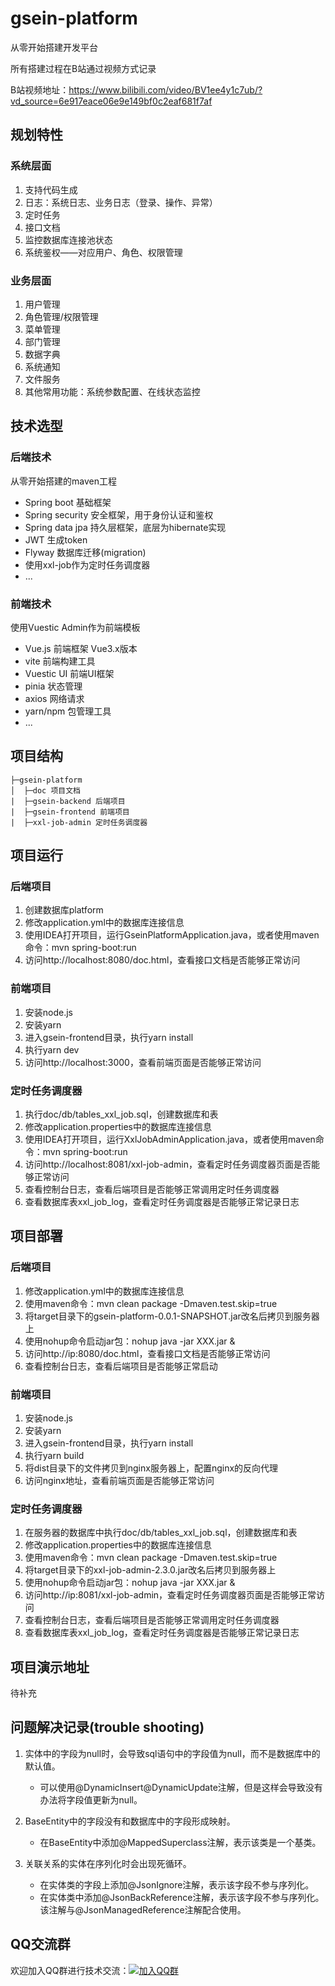 # gsein-platform
从零开始搭建开发平台

所有搭建过程在B站通过视频方式记录

B站视频地址：https://www.bilibili.com/video/BV1ee4y1c7ub/?vd_source=6e917eace06e9e149bf0c2eaf681f7af

## 规划特性
### 系统层面
1. 支持代码生成
2. 日志：系统日志、业务日志（登录、操作、异常）
3. 定时任务
4. 接口文档
5. 监控数据库连接池状态
6. 系统鉴权——对应用户、角色、权限管理

### 业务层面
1. 用户管理
2. 角色管理/权限管理
3. 菜单管理
4. 部门管理
5. 数据字典
6. 系统通知
7. 文件服务
8. 其他常用功能：系统参数配置、在线状态监控

## 技术选型
### 后端技术
从零开始搭建的maven工程
- Spring boot 基础框架
- Spring security 安全框架，用于身份认证和鉴权
- Spring data jpa 持久层框架，底层为hibernate实现
- JWT 生成token
- Flyway 数据库迁移(migration)
- 使用xxl-job作为定时任务调度器
- ...

### 前端技术
使用Vuestic Admin作为前端模板
- Vue.js 前端框架 Vue3.x版本
- vite 前端构建工具
- Vuestic UI 前端UI框架
- pinia 状态管理
- axios 网络请求
- yarn/npm 包管理工具
- ...

## 项目结构
```
├─gsein-platform
│  ├─doc 项目文档
|  ├─gsein-backend 后端项目
|  ├─gsein-frontend 前端项目
|  ├─xxl-job-admin 定时任务调度器
```

## 项目运行
### 后端项目
1. 创建数据库platform
2. 修改application.yml中的数据库连接信息
3. 使用IDEA打开项目，运行GseinPlatformApplication.java，或者使用maven命令：mvn spring-boot:run
4. 访问http://localhost:8080/doc.html，查看接口文档是否能够正常访问

### 前端项目
1. 安装node.js
2. 安装yarn
3. 进入gsein-frontend目录，执行yarn install
4. 执行yarn dev
5. 访问http://localhost:3000，查看前端页面是否能够正常访问

### 定时任务调度器
1. 执行doc/db/tables_xxl_job.sql，创建数据库和表
2. 修改application.properties中的数据库连接信息
3. 使用IDEA打开项目，运行XxlJobAdminApplication.java，或者使用maven命令：mvn spring-boot:run
4. 访问http://localhost:8081/xxl-job-admin，查看定时任务调度器页面是否能够正常访问
5. 查看控制台日志，查看后端项目是否能够正常调用定时任务调度器
6. 查看数据库表xxl_job_log，查看定时任务调度器是否能够正常记录日志

## 项目部署
### 后端项目
1. 修改application.yml中的数据库连接信息
2. 使用maven命令：mvn clean package -Dmaven.test.skip=true
3. 将target目录下的gsein-platform-0.0.1-SNAPSHOT.jar改名后拷贝到服务器上
4. 使用nohup命令启动jar包：nohup java -jar XXX.jar &
5. 访问http://ip:8080/doc.html，查看接口文档是否能够正常访问
6. 查看控制台日志，查看后端项目是否能够正常启动

### 前端项目
1. 安装node.js
2. 安装yarn
3. 进入gsein-frontend目录，执行yarn install
4. 执行yarn build
5. 将dist目录下的文件拷贝到nginx服务器上，配置nginx的反向代理
6. 访问nginx地址，查看前端页面是否能够正常访问

### 定时任务调度器
1. 在服务器的数据库中执行doc/db/tables_xxl_job.sql，创建数据库和表
2. 修改application.properties中的数据库连接信息
3. 使用maven命令：mvn clean package -Dmaven.test.skip=true
4. 将target目录下的xxl-job-admin-2.3.0.jar改名后拷贝到服务器上
5. 使用nohup命令启动jar包：nohup java -jar XXX.jar &
6. 访问http://ip:8081/xxl-job-admin，查看定时任务调度器页面是否能够正常访问
7. 查看控制台日志，查看后端项目是否能够正常调用定时任务调度器
8. 查看数据库表xxl_job_log，查看定时任务调度器是否能够正常记录日志

## 项目演示地址
待补充

## 问题解决记录(trouble shooting)
1. 实体中的字段为null时，会导致sql语句中的字段值为null，而不是数据库中的默认值。
    - 可以使用@DynamicInsert@DynamicUpdate注解，但是这样会导致没有办法将字段值更新为null。

2. BaseEntity中的字段没有和数据库中的字段形成映射。
    - 在BaseEntity中添加@MappedSuperclass注解，表示该类是一个基类。

3. 关联关系的实体在序列化时会出现死循环。
    - 在实体类的字段上添加@JsonIgnore注解，表示该字段不参与序列化。
    - 在实体类中添加@JsonBackReference注解，表示该字段不参与序列化。该注解与@JsonManagedReference注解配合使用。



## QQ交流群
欢迎加入QQ群进行技术交流：[![加入QQ群](https://img.shields.io/badge/763122883-blue.svg)](https://jq.qq.com/?_wv=1027&k=GfZCRmow)
